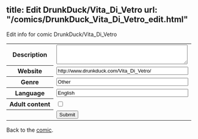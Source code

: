 title: Edit DrunkDuck/Vita_Di_Vetro
url: "/comics/DrunkDuck_Vita_Di_Vetro_edit.html"
---
Edit info for comic DrunkDuck/Vita_Di_Vetro

<form name="comic" action="http://gaepostmail.appspot.com/comic/" method="post">
<table class="comicinfo">
<tr>
<th>Description</th><td><textarea name="description" cols="40" rows="3"></textarea></td>
</tr>
<tr>
<th>Website</th><td><input type="text" name="url" value="http://www.drunkduck.com/Vita_Di_Vetro/" size="40"/></td>
</tr>
<tr>
<th>Genre</th><td><input type="text" name="genre" value="Other" size="40"/></td>
</tr>
<tr>
<th>Language</th><td><input type="text" name="language" value="English" size="40"/></td>
</tr>
<tr>
<th>Adult content</th><td><input type="checkbox" name="adult" value="adult" /></td>
</tr>
<tr>
<th></th><td>
<input type="hidden" name="comic" value="DrunkDuck_Vita_Di_Vetro" />
<input type="submit" name="submit" value="Submit" />
</td>
</tr>
</table>
</form>

Back to the [comic](DrunkDuck_Vita_Di_Vetro.html).

